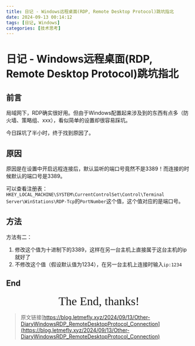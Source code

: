 ```yaml
---
title: 日记 - Windows远程桌面(RDP, Remote Desktop Protocol)跳坑指北
date: 2024-09-13 00:14:12
tags: [日记, Windows]
categories: [技术思考]
---
```


# 日记 - Windows远程桌面(RDP, Remote Desktop Protocol)跳坑指北

## 前言

局域网下，RDP确实很好用。但由于Windows配置起来涉及到的东西有点多（防火墙、策略组、xxx），看似简单的设置却很容易踩坑。

今日踩坑了半小时，终于找到原因了。

## 原因

原因是在设置中开启远程连接后，默认监听的端口号竟然不是3389！而连接的时候默认的端口号是3389。

可以查看注册表：`HKEY_LOCAL_MACHINE\SYSTEM\CurrentControlSet\Control\Terminal Server\WinStations\RDP-Tcp`的`PortNumber`这个值，这个值对应的是端口号。

## 方法

方法有二：

1. 修改这个值为十进制下的3389，这样在另一台主机上直接属于这台主机的ip就好了
2. 不修改这个值（假设默认值为1234），在另一台主机上连接时输入`ip:1234`

## End

<center><font size="6px" face="Ink Free">The End, thanks!</font></center>

> 原文链接[https://blog.letmefly.xyz/2024/09/13/Other-DiaryWindowsRDP_RemoteDesktopProtocol_Connection](https://blog.letmefly.xyz/2024/09/13/Other-DiaryWindowsRDP_RemoteDesktopProtocol_Connection)
